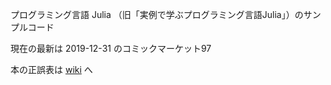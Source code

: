 プログラミング言語 Julia （旧「実例で学ぶプログラミング言語Julia」）のサンプルコード

現在の最新は 2019-12-31 のコミックマーケット97

本の正誤表は [wiki](https://github.com/yomichi/JuliaBook-Samples/wiki) へ
